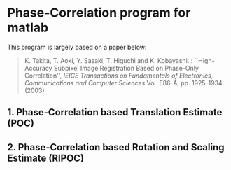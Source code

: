 # Phase-Correlation program for matlab
This program is largely based on a paper below:

>  K. Takita, T. Aoki, Y. Sasaki, T. Higuchi and K. Kobayashi. : \`\`High-Accuracy Subpixel Image Registration Based on Phase-Only Correlation'', <i> IEICE Transactions on Fundamentals of Electronics, Communications and Computer Sciences </i> Vol. E86-A, pp. 1925-1934. (2003) 


## 1. Phase-Correlation based Translation Estimate (POC)


## 2. Phase-Correlation based Rotation and Scaling Estimate (RIPOC)

